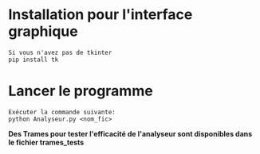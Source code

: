 # Installation pour l'interface graphique

    Si vous n'avez pas de tkinter
    pip install tk

# Lancer le programme

    Exécuter la commande suivante:
    python Analyseur.py <nom_fic>

**Des Trames pour tester l'efficacité de l'analyseur sont disponibles dans le fichier trames_tests**

